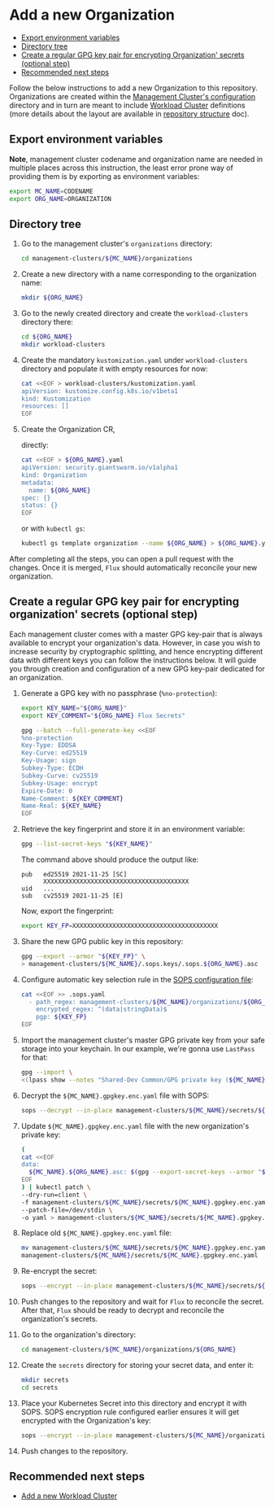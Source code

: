 # Add a new Organization

- [Export environment variables](#export-environment-variables)
- [Directory tree](#directory-tree)
- [Create a regular GPG key pair for encrypting Organization' secrets (optional step)](#create-a-regular-gpg-key-pair-for-encrypting-organization-secrets-optional-step)
- [Recommended next steps](#recommended-next-steps)

Follow the below instructions to add a new Organization to this repository. Organizations are created within the
[Management Cluster's configuration](./add_mc.md) directory and in turn are meant to include
[Workload Cluster](add_wc.md) definitions (more details about the layout are available in
[repository structure](./repo_structure.md) doc).

## Export environment variables

**Note**, management cluster codename and organization name are needed in multiple places across this instruction, the
least error prone way of providing them is by exporting as environment variables:

```sh
export MC_NAME=CODENAME
export ORG_NAME=ORGANIZATION
```

## Directory tree

1. Go to the management cluster's `organizations` directory:

    ```sh
    cd management-clusters/${MC_NAME}/organizations
    ```

1. Create a new directory with a name corresponding to the organization name:

    ```sh
    mkdir ${ORG_NAME}
    ```

1. Go to the newly created directory and create the `workload-clusters` directory there:

    ```sh
    cd ${ORG_NAME}
    mkdir workload-clusters
    ```

1. Create the mandatory `kustomization.yaml` under `workload-clusters` directory and populate it with empty resources
   for now:

    ```sh
    cat <<EOF > workload-clusters/kustomization.yaml
    apiVersion: kustomize.config.k8s.io/v1beta1
    kind: Kustomization
    resources: []
    EOF
    ```

1. Create the Organization CR,

    directly:

    ```sh
    cat <<EOF > ${ORG_NAME}.yaml
    apiVersion: security.giantswarm.io/v1alpha1
    kind: Organization
    metadata:
      name: ${ORG_NAME}
    spec: {}
    status: {}
    EOF
    ```

    or with `kubectl gs`:

    ```sh
    kubectl gs template organization --name ${ORG_NAME} > ${ORG_NAME}.yaml
    ```

After completing all the steps, you can open a pull request with the changes. Once it is merged, `Flux` should automatically
reconcile your new organization.

## Create a regular GPG key pair for encrypting organization' secrets (optional step)

Each management cluster comes with a master GPG key-pair that is always available to encrypt your organization's
data. However, in case you wish to increase security by cryptographic splitting, and hence encrypting different data
with different keys you can follow the instructions below. It will guide you through creation and configuration of a
new GPG key-pair dedicated for an organization.

1. Generate a GPG key with no passphrase (`%no-protection`):

    ```sh
    export KEY_NAME="${ORG_NAME}"
    export KEY_COMMENT="${ORG_NAME} Flux Secrets"

    gpg --batch --full-generate-key <<EOF
    %no-protection
    Key-Type: EDDSA
    Key-Curve: ed25519
    Key-Usage: sign
    Subkey-Type: ECDH
    Subkey-Curve: cv25519
    Subkey-Usage: encrypt
    Expire-Date: 0
    Name-Comment: ${KEY_COMMENT}
    Name-Real: ${KEY_NAME}
    EOF
    ```

1. Retrieve the key fingerprint and store it in an environment variable:

    ```sh
    gpg --list-secret-keys "${KEY_NAME}"
    ```

    The command above should produce the output like:

    ```text
    pub   ed25519 2021-11-25 [SC]
          XXXXXXXXXXXXXXXXXXXXXXXXXXXXXXXXXXXXXXXX
    uid   ...
    sub   cv25519 2021-11-25 [E]
    ```

    Now, export the fingerprint:

    ```sh
    export KEY_FP=XXXXXXXXXXXXXXXXXXXXXXXXXXXXXXXXXXXXXXXX
    ```

1. Share the new GPG public key in this repository:

    ```sh
    gpg --export --armor "${KEY_FP}" \
    > management-clusters/${MC_NAME}/.sops.keys/.sops.${ORG_NAME}.asc
    ```

1. Configure automatic key selection rule in the [SOPS configuration file](/.sops.yaml):

    ```sh
    cat <<EOF >> .sops.yaml
      - path_regex: management-clusters/${MC_NAME}/organizations/${ORG_NAME}/secrets/.*\.enc\.yaml
        encrypted_regex: ^(data|stringData)$
        pgp: ${KEY_FP}
    EOF
    ```

1. Import the management cluster's master GPG private key from your safe storage into your keychain. In our example, we're
gonna use `LastPass` for that:

    ```sh
    gpg --import \
    <(lpass show --notes "Shared-Dev Common/GPG private key (${MC_NAME}, master, Flux)")
    ```

1. Decrypt the `${MC_NAME}.gpgkey.enc.yaml` file with SOPS:

    ```sh
    sops --decrypt --in-place management-clusters/${MC_NAME}/secrets/${MC_NAME}.gpgkey.enc.yaml
    ```

1. Update `${MC_NAME}.gpgkey.enc.yaml` file with the new organization's private key:

    ```sh
    (
    cat <<EOF
    data:
      ${MC_NAME}.${ORG_NAME}.asc: $(gpg --export-secret-keys --armor "${KEY_FP}" | base64)
    EOF
    ) | kubectl patch \
    --dry-run=client \
    -f management-clusters/${MC_NAME}/secrets/${MC_NAME}.gpgkey.enc.yaml \
    --patch-file=/dev/stdin \
    -o yaml > management-clusters/${MC_NAME}/secrets/${MC_NAME}.gpgkey.enc.yaml.new
    ```

1. Replace old `${MC_NAME}.gpgkey.enc.yaml` file:

    ```sh
    mv management-clusters/${MC_NAME}/secrets/${MC_NAME}.gpgkey.enc.yaml.new \
    management-clusters/${MC_NAME}/secrets/${MC_NAME}.gpgkey.enc.yaml
    ```

1. Re-encrypt the secret:

    ```sh
    sops --encrypt --in-place management-clusters/${MC_NAME}/secrets/${MC_NAME}.gpgkey.enc.yaml
    ```

1. Push changes to the repository and wait for `Flux` to reconcile the secret. After that,
`Flux` should be ready to decrypt and reconcile the organization's secrets.

1. Go to the organization's directory:

    ```sh
    cd management-clusters/${MC_NAME}/organizations/${ORG_NAME}
    ```

1. Create the `secrets` directory for storing your secret data, and enter it:

    ```sh
    mkdir secrets
    cd secrets
    ```

1. Place your Kubernetes Secret into this directory and encrypt it with SOPS.
SOPS encryption rule configured earlier ensures it will get encrypted with the Organization's key:

    ```sh
    sops --encrypt --in-place management-clusters/${MC_NAME}/organizations/${ORG_NAME}/secrets/secret.enc.yaml
    ```

1. Push changes to the repository.

## Recommended next steps

- [Add a new Workload Cluster](./add_wc.md)
